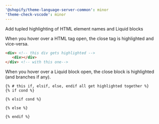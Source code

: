 ```yaml
---
'@shopify/theme-language-server-common': minor
'theme-check-vscode': minor
---
```


Add tupled highlighting of HTML element names and Liquid blocks

When you hover over a HTML tag open, the close tag is highlighted and vice-versa.

```html
<div> <!-- this div gets highlighted -->
   <div></div>
</div> <!-- with this one-->
```

When you hover over a Liquid block open, the close block is highlighted (and branches if any).

```liquid
{% # this if, elsif, else, endif all get highlighted together %}
{% if cond %}

{% elsif cond %}

{% else %}

{% endif %}
```
